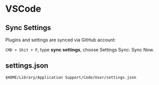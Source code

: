 # VSCode

## Sync Settings

Plugins and settings are synced via GitHub account:

`CMD + Shit + P`, type **sync settings**, choose Settings Sync: Sync Now.

## settings.json

`$HOME/Library/Application Support/Code/User/settings.json`
